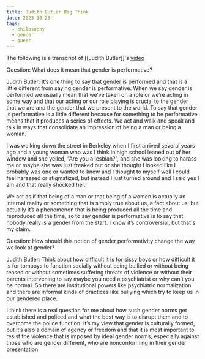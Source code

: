 ```yaml
---
title: Judith Butler Big Think
date: 2023-10-25
tags:
  - philosophy
  - gender
  - queer
---
```

The following is a transcript of [[Judith Butler]]'s [video](https://www.youtube.com/watch?v=Bo7o2LYATDc)


Question: What does it mean that gender is performative?

Judith Butler: It’s one thing to say that gender is performed and that is a little different from saying gender is performative.  When we say gender is performed we usually mean that we’ve taken on a role or we’re acting in some way and that our acting or our role playing is crucial to the gender that we are and the gender that we present to the world.  To say that gender is performative is a little different because for something to be performative means that it produces a series of effects. We act and walk and speak and talk in ways that consolidate an impression of being a man or being a woman.

I was walking down the street in Berkeley when I first arrived several years ago and a young woman who was I think in high school leaned out of her window and she yelled, “Are you a lesbian?”, and she was looking to harass me or maybe she was just freaked out or she thought I looked like I probably was one or wanted to know and I thought to myself well I could feel harassed or stigmatized, but instead I just turned around and I said yes I am and that really shocked her.

We act as if that being of a man or that being of a women is actually an internal reality or something that is simply true about us, a fact about us, but actually it’s a phenomenon that is being produced all the time and reproduced all the time, so to say gender is performative is to say that nobody really is a gender from the start.  I know it’s controversial, but that's my claim.

Question: How should this notion of gender performativity change the way we look at gender?

Judith Butler: Think about how difficult it is for sissy boys or how difficult it is for tomboys to function socially without being bullied or without being teased or without sometimes suffering threats of violence or without their parents intervening to say maybe you need a psychiatrist or why can’t you be normal. So there are institutional powers like psychiatric normalization and there are informal kinds of practices like bullying which try to keep us in our gendered place.

I think there is a real question for me about how such gender norms get established and policed and what the best way is to disrupt them and to overcome the police function. It’s my view that gender is culturally formed, but it’s also a domain of agency or freedom and that it is most important to resist the violence that is imposed by ideal gender norms, especially against those who are gender different, who are nonconforming in their gender presentation.
